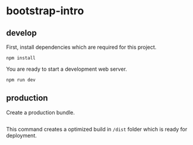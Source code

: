 # bootstrap-intro

## develop

First, install dependencies which are required for this project.

```
npm install
```

You are ready to start a development web server.

```
npm run dev
```

## production

Create a production bundle.

```

```

This command creates a optimized build in `/dist` folder which is ready for deployment.
